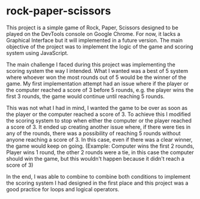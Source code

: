 # rock-paper-scissors

This project is a simple game of Rock, Paper, Scissors designed to be played on the DevTools console on Google Chrome. 
For now, it lacks a Graphical Interface but it will implemented in a future version. 
The main objective of the project was to implement the logic of the game and scoring system using JavaScript.

The main challenge I faced during this project was implementing the scoring system the way I intended. 
What I wanted was a best of 5 system where whoever won the most rounds out of 5 would be the winner of the game.
My first implementation attempt had an issue where if the player or the computer reached a score of 3 before 5 rounds, e.g. the player wins the first 3 rounds, the game would continue until reaching 5 rounds.

This was not what I had in mind, I wanted the game to be over as soon as the player or the computer reached a score of 3. To achieve this I modified the scoring system to stop when either the computer or the player reached a score of 3.
It ended up creating another issue where, if there were ties in any of the rounds, there was a possibility of reaching 5 rounds without anyone reaching a score of 3.
In this case, even if there was a clear winner, the game would keep on going. (Example: Computer wins the first 2 rounds, Player wins 1 round, the other 2 rounds were a tie, in this case the computer should win the game, but this wouldn't happen because it didn't reach a score of 3)

In the end, I was able to combine to combine both conditions to implement the scoring system I had designed in the first place and this project was a good practice for loops and logical operators.